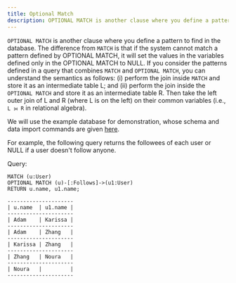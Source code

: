 ```yaml
---
title: Optional Match
description: OPTIONAL MATCH is another clause where you define a pattern to find in the database.
---
```


`OPTIONAL MATCH` is another clause where you define a pattern to find in the database. The difference from `MATCH` is that
if the system cannot match a pattern defined by OPTIONAL MATCH, it will set the values in the variables defined only in
the OPTIONAL MATCH to NULL. If you consider the patterns defined in a query that combines `MATCH` and `OPTIONAL MATCH`,
you can understand the semantics as follows: (i) perform the join inside `MATCH` and store it as an intermediate table L; and
(ii) perform the join inside the `OPTIONAL MATCH` and store it as an intermediate table R. Then take the left
outer join of L and R (where L is on the left) on their common variables (i.e., `L ⟕ R` in relational algebra).

We will use the example database for demonstration, whose schema and data import commands are given [here](/cypher/query-clauses/example-database).

For example, the following query returns the followees of each user or NULL if a user doesn't follow anyone.

Query:
```cypher
MATCH (u:User)
OPTIONAL MATCH (u)-[:Follows]->(u1:User)
RETURN u.name, u1.name;
```
```
---------------------
| u.name  | u1.name |
---------------------
| Adam    | Karissa |
---------------------
| Adam    | Zhang   |
---------------------
| Karissa | Zhang   |
---------------------
| Zhang   | Noura   |
---------------------
| Noura   |         |
---------------------
```
